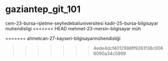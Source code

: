 # gaziantep_git_101
cem-23-bursa-işletme-seyhedebaliuniversitesi
kadir-25-bursa-bilgisayar muhendisligi
<<<<<<< HEAD
mehmet-23-mersin-bilgisayar müh

=======
ahmetcan-27-kayseri-bilgisayarmühendisliği
>>>>>>> 4ede4dcf4012998ff9261f38c0066090a34c5999
